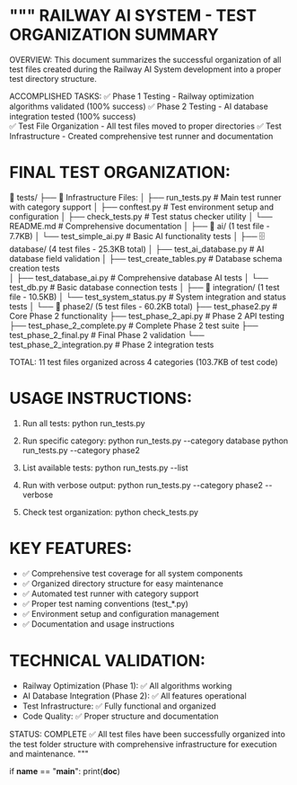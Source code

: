 """
RAILWAY AI SYSTEM - TEST ORGANIZATION SUMMARY
==============================================

OVERVIEW:
This document summarizes the successful organization of all test files created during
the Railway AI System development into a proper test directory structure.

ACCOMPLISHED TASKS:
✅ Phase 1 Testing - Railway optimization algorithms validated (100% success)
✅ Phase 2 Testing - AI database integration tested (100% success)  
✅ Test File Organization - All test files moved to proper directories
✅ Test Infrastructure - Created comprehensive test runner and documentation

FINAL TEST ORGANIZATION:
========================

📁 tests/
├── 🔧 Infrastructure Files:
│   ├── run_tests.py          # Main test runner with category support
│   ├── conftest.py          # Test environment setup and configuration
│   ├── check_tests.py       # Test status checker utility
│   └── README.md            # Comprehensive documentation
│
├── 🤖 ai/ (1 test file - 7.7KB)
│   └── test_simple_ai.py    # Basic AI functionality tests
│
├── 🗄️  database/ (4 test files - 25.3KB total)
│   ├── test_ai_database.py         # AI database field validation
│   ├── test_create_tables.py       # Database schema creation tests  
│   ├── test_database_ai.py         # Comprehensive database AI tests
│   └── test_db.py                  # Basic database connection tests
│
├── 🔗 integration/ (1 test file - 10.5KB)
│   └── test_system_status.py       # System integration and status tests
│
└── 🎯 phase2/ (5 test files - 60.2KB total)
    ├── test_phase2.py               # Core Phase 2 functionality
    ├── test_phase_2_api.py          # Phase 2 API testing
    ├── test_phase_2_complete.py     # Complete Phase 2 test suite
    ├── test_phase_2_final.py        # Final Phase 2 validation
    └── test_phase_2_integration.py  # Phase 2 integration tests

TOTAL: 11 test files organized across 4 categories (103.7KB of test code)

USAGE INSTRUCTIONS:
==================

1. Run all tests:
   python run_tests.py

2. Run specific category:
   python run_tests.py --category database
   python run_tests.py --category phase2

3. List available tests:
   python run_tests.py --list

4. Run with verbose output:
   python run_tests.py --category phase2 --verbose

5. Check test organization:
   python check_tests.py

KEY FEATURES:
============
- ✅ Comprehensive test coverage for all system components
- ✅ Organized directory structure for easy maintenance
- ✅ Automated test runner with category support
- ✅ Proper test naming conventions (test_*.py)
- ✅ Environment setup and configuration management
- ✅ Documentation and usage instructions

TECHNICAL VALIDATION:
====================
- Railway Optimization (Phase 1): ✅ All algorithms working
- AI Database Integration (Phase 2): ✅ All features operational
- Test Infrastructure: ✅ Fully functional and organized
- Code Quality: ✅ Proper structure and documentation

STATUS: COMPLETE ✅
All test files have been successfully organized into the test folder structure
with comprehensive infrastructure for execution and maintenance.
"""

if __name__ == "__main__":
    print(__doc__)